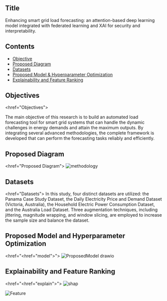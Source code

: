 ## Title
Enhancing smart grid load forecasting: an attention-based deep learning model integrated with federated learning and XAI for security and interpretability.

## Contents
- [Objective](#objectives)
- [Proposed Diagram](#Proposed_Diagram)
- [Datasets](#datasets)
- [Proposed Model & Hyperparameter Optimization](#model)
- [Explainability and Feature Ranking](#explain)


## Objectives
<a><href="Objectives"></a>

The main objective of this research is to build an automated load forecasting tool for smart grid systems that can handle the dynamic challenges in energy demands and attain the maximum outputs. By integrating several advanced methodologies, the complete framework is developed that can perform the forecasting tasks reliably and efficiently. 

## Proposed Diagram
<a><href="Proposed Diagram"></a>
![methodology](https://github.com/alamin-sarker/load-forecasting/assets/47381244/4923c55a-5f5e-4ee6-bbbd-3ca09d303b47)

## Datasets
<a><href="Datasets"></a>
In this study, four distinct datasets are utilized: the Panama Case Study Dataset, the Daily Electricity Price and Demand Dataset (Victoria, Australia), the Household Electric Power Consumption Dataset, and the Australia Load Dataset. 
Three augmentation techniques, including jittering, magnitude wrapping, and window slicing, are employed to increase the sample size and balance the dataset.

## Proposed Model and Hyperparameter Optimization
<a><href="<a><href="model"></a>">
![ProposedModel drawio](https://github.com/alamin-sarker/load-forecasting/assets/47381244/69a99da0-5988-4c5c-90cb-a082cbb04fb8)


## Explainability and Feature Ranking
<a><href="<a><href="explain"></a>">
![shap](https://github.com/alamin-sarker/load-forecasting/assets/47381244/971461ae-ab99-4bdb-8dce-5c1863c2cac4)

![Feature](https://github.com/alamin-sarker/load-forecasting/assets/47381244/60b1925e-9046-4a2d-b055-b2019aa7492a)
















